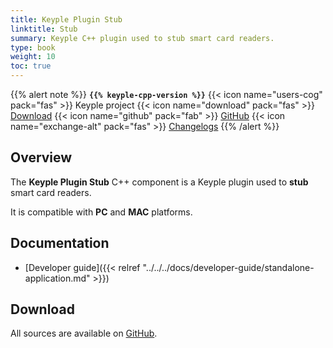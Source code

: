 ```yaml
---
title: Keyple Plugin Stub
linktitle: Stub
summary: Keyple C++ plugin used to stub smart card readers.
type: book
weight: 10
toc: true
---
```


{{% alert note %}}
**`{{% keyple-cpp-version %}}`**
<span class="component-metadata">{{< icon name="users-cog" pack="fas" >}} Keyple project</span>
<span class="component-metadata">{{< icon name="download" pack="fas" >}} [Download](#download)</span>
<span class="component-metadata">{{< icon name="github" pack="fab" >}} [GitHub](https://github.com/eclipse/keyple-cpp/tree/master/component/keyple-plugin/stub)</span>
<span class="component-metadata">{{< icon name="exchange-alt" pack="fas" >}} [Changelogs](https://github.com/eclipse/keyple-cpp/releases/)</span>
{{% /alert %}}

## Overview

The **Keyple Plugin Stub** C++ component is a Keyple plugin used to **stub** smart card readers.

It is compatible with **PC** and **MAC** platforms.

## Documentation

* [Developer guide]({{< relref "../../../docs/developer-guide/standalone-application.md" >}})

## Download

All sources are available on [GitHub](https://github.com/eclipse/keyple-cpp/).